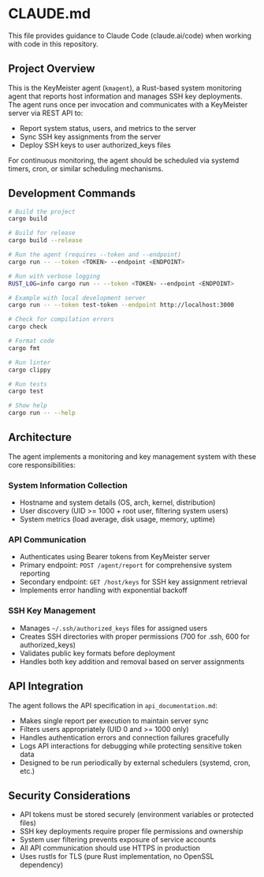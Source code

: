 # CLAUDE.md

This file provides guidance to Claude Code (claude.ai/code) when working with code in this repository.

## Project Overview

This is the KeyMeister agent (`kmagent`), a Rust-based system monitoring agent that reports host information and manages SSH key deployments. The agent runs once per invocation and communicates with a KeyMeister server via REST API to:

- Report system status, users, and metrics to the server
- Sync SSH key assignments from the server  
- Deploy SSH keys to user authorized_keys files

For continuous monitoring, the agent should be scheduled via systemd timers, cron, or similar scheduling mechanisms.

## Development Commands

```bash
# Build the project
cargo build

# Build for release
cargo build --release

# Run the agent (requires --token and --endpoint)
cargo run -- --token <TOKEN> --endpoint <ENDPOINT>

# Run with verbose logging
RUST_LOG=info cargo run -- --token <TOKEN> --endpoint <ENDPOINT>

# Example with local development server
cargo run -- --token test-token --endpoint http://localhost:3000

# Check for compilation errors
cargo check

# Format code
cargo fmt

# Run linter
cargo clippy

# Run tests
cargo test

# Show help
cargo run -- --help
```

## Architecture

The agent implements a monitoring and key management system with these core responsibilities:

### System Information Collection
- Hostname and system details (OS, arch, kernel, distribution)
- User discovery (UID >= 1000 + root user, filtering system users)
- System metrics (load average, disk usage, memory, uptime)

### API Communication
- Authenticates using Bearer tokens from KeyMeister server
- Primary endpoint: `POST /agent/report` for comprehensive system reporting
- Secondary endpoint: `GET /host/keys` for SSH key assignment retrieval
- Implements error handling with exponential backoff

### SSH Key Management
- Manages `~/.ssh/authorized_keys` files for assigned users
- Creates SSH directories with proper permissions (700 for .ssh, 600 for authorized_keys)
- Validates public key formats before deployment
- Handles both key addition and removal based on server assignments

## API Integration

The agent follows the API specification in `api_documentation.md`:
- Makes single report per execution to maintain server sync
- Filters users appropriately (UID 0 and >= 1000 only)  
- Handles authentication errors and connection failures gracefully
- Logs API interactions for debugging while protecting sensitive token data
- Designed to be run periodically by external schedulers (systemd, cron, etc.)

## Security Considerations

- API tokens must be stored securely (environment variables or protected files)
- SSH key deployments require proper file permissions and ownership
- System user filtering prevents exposure of service accounts
- All API communication should use HTTPS in production
- Uses rustls for TLS (pure Rust implementation, no OpenSSL dependency)